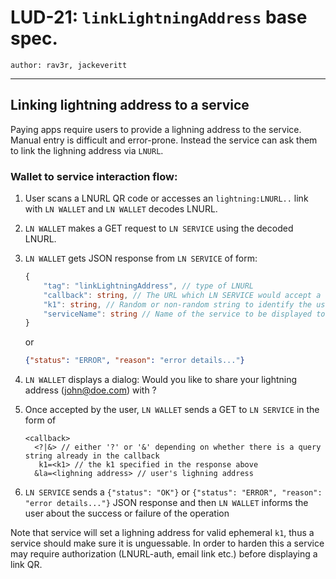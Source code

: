 LUD-21: `linkLightningAddress` base spec.
====================================

`author: rav3r, jackeveritt`

---

## Linking lightning address to a service

Paying apps require users to provide a lighning address to the service. Manual entry is difficult and error-prone. Instead the service can ask them to link the lighning address via `LNURL`.

### Wallet to service interaction flow:

1. User scans a LNURL QR code or accesses an `lightning:LNURL..` link with `LN WALLET` and `LN WALLET` decodes LNURL.
2. `LN WALLET` makes a GET request to `LN SERVICE` using the decoded LNURL.
3. `LN WALLET` gets JSON response from `LN SERVICE` of form:
    ```Typescript
    {
        "tag": "linkLightningAddress", // type of LNURL
        "callback": string, // The URL which LN SERVICE would accept a lighning address as query parameter
        "k1": string, // Random or non-random string to identify the user's LN WALLET when using the callback URL,
        "serviceName": string // Name of the service to be displayed to the user
    }
    ```
    or

    ```JSON
    {"status": "ERROR", "reason": "error details..."}
    ```
4. `LN WALLET` displays a dialog: Would you like to share your lightning address (john@doe.com) with <serviceName>?
5. Once accepted by the user, `LN WALLET` sends a GET to `LN SERVICE` in the form of
    ```
    <callback>
      <?|&> // either '?' or '&' depending on whether there is a query string already in the callback
       k1=<k1> // the k1 specified in the response above
      &la=<lighning address> // user's lighning address
    ```
6. `LN SERVICE` sends a `{"status": "OK"}` or `{"status": "ERROR", "reason": "error details..."}` JSON response and then `LN WALLET` informs the user about the success or failure of the operation

Note that service will set a lighning address for valid ephemeral `k1`, thus a service should make sure it is unguessable. In order to harden this a service may require authorization (LNURL-auth, email link etc.) before displaying a link QR.
